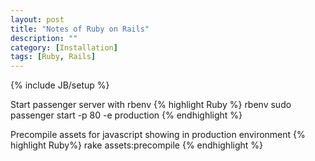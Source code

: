 ```yaml
---
layout: post
title: "Notes of Ruby on Rails"
description: ""
category: [Installation]
tags: [Ruby, Rails]
---
```

{% include JB/setup %}

Start passenger server with rbenv
{% highlight Ruby %}
	rbenv sudo passenger start -p 80 -e production
{% endhighlight %}

Precompile assets for javascript showing in production environment
{% highlight Ruby%}
	rake assets:precompile
{% endhighlight %}